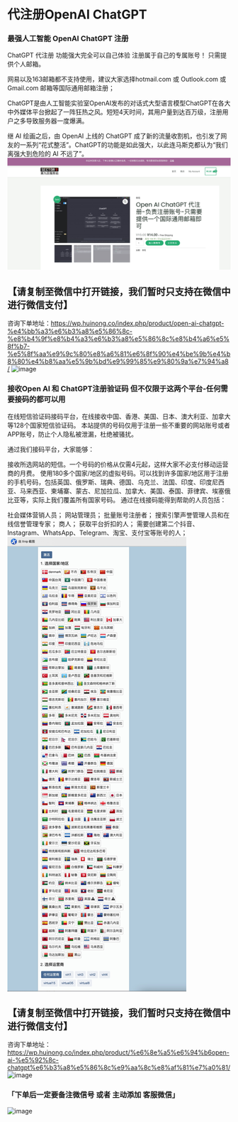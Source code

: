 # 代注册OpenAI ChatGPT

### 最强人工智能 OpenAI ChatGPT 注册 ###
ChatGPT 代注册
功能强大完全可以自己体验
注册属于自己的专属账号！
只需提供个人邮箱。

网易以及163邮箱都不支持使用，建议大家选择hotmail.com 或 Outlook.com 或 Gmail.com 邮箱等国际通用邮箱注册；

ChatGPT是由人工智能实验室OpenAI发布的对话式大型语言模型ChatGPT在各大中外媒体平台掀起了一阵狂热之风。短短4天时间，其用户量到达百万级，注册用户之多导致服务器一度爆满。

继 AI 绘画之后，由 OpenAI 上线的 ChatGPT 成了新的流量收割机，也引发了网友的一系列“花式整活”。ChatGPT的功能是如此强大，以此连马斯克都认为“我们离强大到危险的 AI 不远了”。
![image](https://github.com/FarmerChina/register_chatgpt/blob/main/img/chatgpt_reg.jpg?raw=true​)

## 【请复制至微信中打开链接，我们暂时只支持在微信中进行微信支付】 ##
咨询下单地址：https://wp.huinong.co/index.php/product/open-ai-chatgpt-%e4%bb%a3%e6%b3%a8%e5%86%8c-%e8%b4%9f%e8%b4%a3%e6%b3%a8%e5%86%8c%e8%b4%a6%e5%8f%b7-%e5%8f%aa%e9%9c%80%e8%a6%81%e6%8f%90%e4%be%9b%e4%b8%80%e4%b8%aa%e5%9b%bd%e9%99%85%e9%80%9a%e7%94%a8/
![image](​https://github.com/FarmerChina/register_chatgpt/blob/main/img/qr-chat.png?raw=true)



### 接收Open AI 和 ChatGPT注册验证码 但不仅限于这两个平台-任何需要接码的都可以用 ###

在线短信验证码接码平台，在线接收中国、香港、美国、日本、澳大利亚、加拿大等128个国家短信验证码。 本站提供的号码仅用于注册一些不重要的网站账号或者APP账号，防止个人隐私被泄漏，杜绝被骚扰。

通过我们接码平台，大家能够：

接收所选网站的短信。一个号码的价格从仅需4元起，这样大家不必支付移动运营商的月费。
使用180多个国家/地区的虚拟号码。可以找到许多国家/地区用于注册的手机号码，包括英国、俄罗斯、瑞典、德国、乌克兰、法国、印度、印度尼西亚、马来西亚、柬埔寨、蒙古、尼加拉瓜、加拿大、美国、泰国、菲律宾、埃塞俄比亚等，实际上我们覆盖所有国家号码。
通过在线接码能得到帮助的人员包括：

社会媒体营销人员；
网站管理员；
批量账号注册者；
搜索引擎声誉管理人员和在线信誉管理专家；
商人；
获取平台折扣的人；
需要创建第二个抖音、Instagram、WhatsApp、Telegram、淘宝、支付宝等账号的人；
![image](https://github.com/FarmerChina/register_chatgpt/blob/main/img/phone_message.jpg?raw=true)

## 【请复制至微信中打开链接，我们暂时只支持在微信中进行微信支付】 ##
咨询下单地址：https://wp.huinong.co/index.php/product/%e6%8e%a5%e6%94%b6open-ai-%e5%92%8c-chatgpt%e6%b3%a8%e5%86%8c%e9%aa%8c%e8%af%81%e7%a0%81/
![image](​https://github.com/FarmerChina/register_chatgpt/blob/main/img/qr-msg.png​​?raw=true)


### 「下单后一定要备注微信号 或者 主动添加 客服微信」 ###
![image](​https://github.com/FarmerChina/register_chatgpt/blob/main/img/wechat.jpg​?raw=true​)
